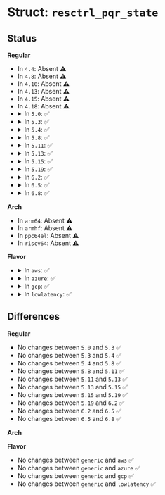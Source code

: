 # Struct: <code>resctrl_pqr_state</code>

## Status
<b>Regular</b>
<ul>
<li>
In <code>4.4</code>: Absent ⚠️
</li>
<li>
In <code>4.8</code>: Absent ⚠️
</li>
<li>
In <code>4.10</code>: Absent ⚠️
</li>
<li>
In <code>4.13</code>: Absent ⚠️
</li>
<li>
In <code>4.15</code>: Absent ⚠️
</li>
<li>
In <code>4.18</code>: Absent ⚠️
</li>
<li>
<details>
<summary>In <code>5.0</code>: ✅</summary>

```c
struct resctrl_pqr_state {
    u32 cur_rmid;
    u32 cur_closid;
    u32 default_rmid;
    u32 default_closid;
};
```
</details>
</li>
<li>
<details>
<summary>In <code>5.3</code>: ✅</summary>

```c
struct resctrl_pqr_state {
    u32 cur_rmid;
    u32 cur_closid;
    u32 default_rmid;
    u32 default_closid;
};
```
</details>
</li>
<li>
<details>
<summary>In <code>5.4</code>: ✅</summary>

```c
struct resctrl_pqr_state {
    u32 cur_rmid;
    u32 cur_closid;
    u32 default_rmid;
    u32 default_closid;
};
```
</details>
</li>
<li>
<details>
<summary>In <code>5.8</code>: ✅</summary>

```c
struct resctrl_pqr_state {
    u32 cur_rmid;
    u32 cur_closid;
    u32 default_rmid;
    u32 default_closid;
};
```
</details>
</li>
<li>
<details>
<summary>In <code>5.11</code>: ✅</summary>

```c
struct resctrl_pqr_state {
    u32 cur_rmid;
    u32 cur_closid;
    u32 default_rmid;
    u32 default_closid;
};
```
</details>
</li>
<li>
<details>
<summary>In <code>5.13</code>: ✅</summary>

```c
struct resctrl_pqr_state {
    u32 cur_rmid;
    u32 cur_closid;
    u32 default_rmid;
    u32 default_closid;
};
```
</details>
</li>
<li>
<details>
<summary>In <code>5.15</code>: ✅</summary>

```c
struct resctrl_pqr_state {
    u32 cur_rmid;
    u32 cur_closid;
    u32 default_rmid;
    u32 default_closid;
};
```
</details>
</li>
<li>
<details>
<summary>In <code>5.19</code>: ✅</summary>

```c
struct resctrl_pqr_state {
    u32 cur_rmid;
    u32 cur_closid;
    u32 default_rmid;
    u32 default_closid;
};
```
</details>
</li>
<li>
<details>
<summary>In <code>6.2</code>: ✅</summary>

```c
struct resctrl_pqr_state {
    u32 cur_rmid;
    u32 cur_closid;
    u32 default_rmid;
    u32 default_closid;
};
```
</details>
</li>
<li>
<details>
<summary>In <code>6.5</code>: ✅</summary>

```c
struct resctrl_pqr_state {
    u32 cur_rmid;
    u32 cur_closid;
    u32 default_rmid;
    u32 default_closid;
};
```
</details>
</li>
<li>
<details>
<summary>In <code>6.8</code>: ✅</summary>

```c
struct resctrl_pqr_state {
    u32 cur_rmid;
    u32 cur_closid;
    u32 default_rmid;
    u32 default_closid;
};
```
</details>
</li>
</ul>
<b>Arch</b>
<ul>
<li>
In <code>arm64</code>: Absent ⚠️
</li>
<li>
In <code>armhf</code>: Absent ⚠️
</li>
<li>
In <code>ppc64el</code>: Absent ⚠️
</li>
<li>
In <code>riscv64</code>: Absent ⚠️
</li>
</ul>
<b>Flavor</b>
<ul>
<li>
<details>
<summary>In <code>aws</code>: ✅</summary>

```c
struct resctrl_pqr_state {
    u32 cur_rmid;
    u32 cur_closid;
    u32 default_rmid;
    u32 default_closid;
};
```
</details>
</li>
<li>
<details>
<summary>In <code>azure</code>: ✅</summary>

```c
struct resctrl_pqr_state {
    u32 cur_rmid;
    u32 cur_closid;
    u32 default_rmid;
    u32 default_closid;
};
```
</details>
</li>
<li>
<details>
<summary>In <code>gcp</code>: ✅</summary>

```c
struct resctrl_pqr_state {
    u32 cur_rmid;
    u32 cur_closid;
    u32 default_rmid;
    u32 default_closid;
};
```
</details>
</li>
<li>
<details>
<summary>In <code>lowlatency</code>: ✅</summary>

```c
struct resctrl_pqr_state {
    u32 cur_rmid;
    u32 cur_closid;
    u32 default_rmid;
    u32 default_closid;
};
```
</details>
</li>
</ul>

## Differences
<b>Regular</b>
<ul>
<li>
No changes between <code>5.0</code> and <code>5.3</code> ✅
</li>
<li>
No changes between <code>5.3</code> and <code>5.4</code> ✅
</li>
<li>
No changes between <code>5.4</code> and <code>5.8</code> ✅
</li>
<li>
No changes between <code>5.8</code> and <code>5.11</code> ✅
</li>
<li>
No changes between <code>5.11</code> and <code>5.13</code> ✅
</li>
<li>
No changes between <code>5.13</code> and <code>5.15</code> ✅
</li>
<li>
No changes between <code>5.15</code> and <code>5.19</code> ✅
</li>
<li>
No changes between <code>5.19</code> and <code>6.2</code> ✅
</li>
<li>
No changes between <code>6.2</code> and <code>6.5</code> ✅
</li>
<li>
No changes between <code>6.5</code> and <code>6.8</code> ✅
</li>
</ul>
<b>Arch</b>
<ul>
</ul>
<b>Flavor</b>
<ul>
<li>
No changes between <code>generic</code> and <code>aws</code> ✅
</li>
<li>
No changes between <code>generic</code> and <code>azure</code> ✅
</li>
<li>
No changes between <code>generic</code> and <code>gcp</code> ✅
</li>
<li>
No changes between <code>generic</code> and <code>lowlatency</code> ✅
</li>
</ul>
